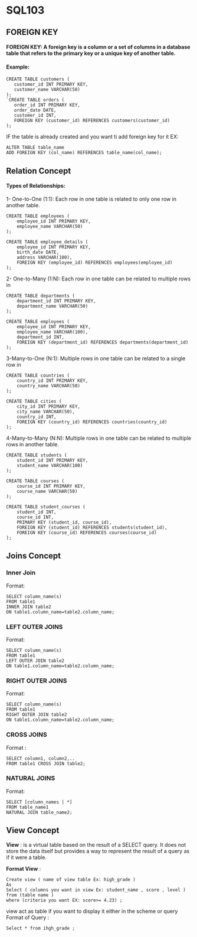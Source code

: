 # SQL103

##  FOREIGN KEY 
#### FOREIGN KEY: A foreign key is a column or a set of columns in a database table that refers to the primary key or a unique key of another table.

 #### Example:
 ```
CREATE TABLE customers (
    customer_id INT PRIMARY KEY,
    customer_name VARCHAR(50)
);
`CREATE TABLE orders (
    order_id INT PRIMARY KEY,
    order_date DATE,
    customer_id INT,
    FOREIGN KEY (customer_id) REFERENCES customers(customer_id)
);
```
IF the table is already created and you want ti add foreign key for it EX:
```
ALTER TABLE table_name
ADD FOREIGN KEY (col_name) REFERENCES table_name(col_name);
```
## Relation Concept
#### Types of Relationships:
1- One-to-One (1:1): Each row in one table is related to only one row in another table.
```
CREATE TABLE employees (
    employee_id INT PRIMARY KEY,
    employee_name VARCHAR(50)
);

CREATE TABLE employee_details (
    employee_id INT PRIMARY KEY,
    birth_date DATE,
    address VARCHAR(100),
    FOREIGN KEY (employee_id) REFERENCES employees(employee_id)
);
```
2- One-to-Many (1:N): Each row in one table can be related to multiple rows in 
```
CREATE TABLE departments (
    department_id INT PRIMARY KEY,
    department_name VARCHAR(50)
);

CREATE TABLE employees (
    employee_id INT PRIMARY KEY,
    employee_name VARCHAR(100),
    department_id INT,
    FOREIGN KEY (department_id) REFERENCES departments(department_id)
);

```
3-Many-to-One (N:1): Multiple rows in one table can be related to a single row in 
```
CREATE TABLE countries (
    country_id INT PRIMARY KEY,
    country_name VARCHAR(50)
);

CREATE TABLE cities (
    city_id INT PRIMARY KEY,
    city_name VARCHAR(50),
    country_id INT,
    FOREIGN KEY (country_id) REFERENCES countries(country_id)
);

```
4-Many-to-Many (N:N): Multiple rows in one table can be related to multiple rows in another table.
```
CREATE TABLE students (
    student_id INT PRIMARY KEY,
    student_name VARCHAR(100)
);

CREATE TABLE courses (
    course_id INT PRIMARY KEY,
    course_name VARCHAR(50)
);

CREATE TABLE student_courses (
    student_id INT,
    course_id INT,
    PRIMARY KEY (student_id, course_id),
    FOREIGN KEY (student_id) REFERENCES students(student_id),
    FOREIGN KEY (course_id) REFERENCES courses(course_id)
);
```
## Joins Concept
### Inner Join
Format:
```
SELECT column_name(s)
FROM table1
INNER JOIN table2
ON table1.column_name=table2.column_name;
```

### LEFT OUTER JOINS
Format: 
```
SELECT column_name(s)
FROM table1
LEFT OUTER JOIN table2
ON table1.column_name=table2.column_name;
```

###  RIGHT OUTER JOINS
Format: 
```
SELECT column_name(s)
FROM table1
RIGHT OUTER JOIN table2
ON table1.column_name=table2.column_name;
```
### CROSS JOINS 
Format : 
```
SELECT column1, column2,..
FROM table1 CROSS JOIN table2;
```

### NATURAL JOINS
Format: 
```
SELECT [column_names | *]
FROM table_name1
NATURAL JOIN table_name2;
```

## View Concept 
**View** : is a virtual table based on the result of a SELECT query. It does not store the data itself but provides a way to represent the result of a query as if it were a table. 

**Format View** : 
```
Create view ( name of view table Ex: high_grade )
As
Select ( columns you want in view Ex: student_name , score , level )
from (table name )
where (criteria you want EX: score>= 4.23) ;
```
view act as table if you want to display it either in the scheme or query 
Format of Query : 
```
Select * from ihgh_grade ; 
```
